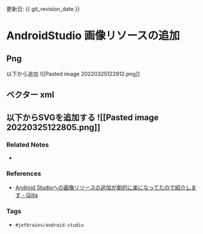 更新日: {{ git_revision_date }}

# AndroidStudio 画像リソースの追加
## Png
以下から追加
![[Pasted image 20220325122912.png]]

## ベクター xml
以下からSVGを追加する
![[Pasted image 20220325122805.png]]
----
### Related Notes
- 

### References
- [Android Studioへの画像リソースの追加が劇的に楽になってたので紹介します - Qiita](https://qiita.com/Capotasto/items/c8962cb5ef44fc0105a6)

### Tags
- `#jetbrains/android-studio` 